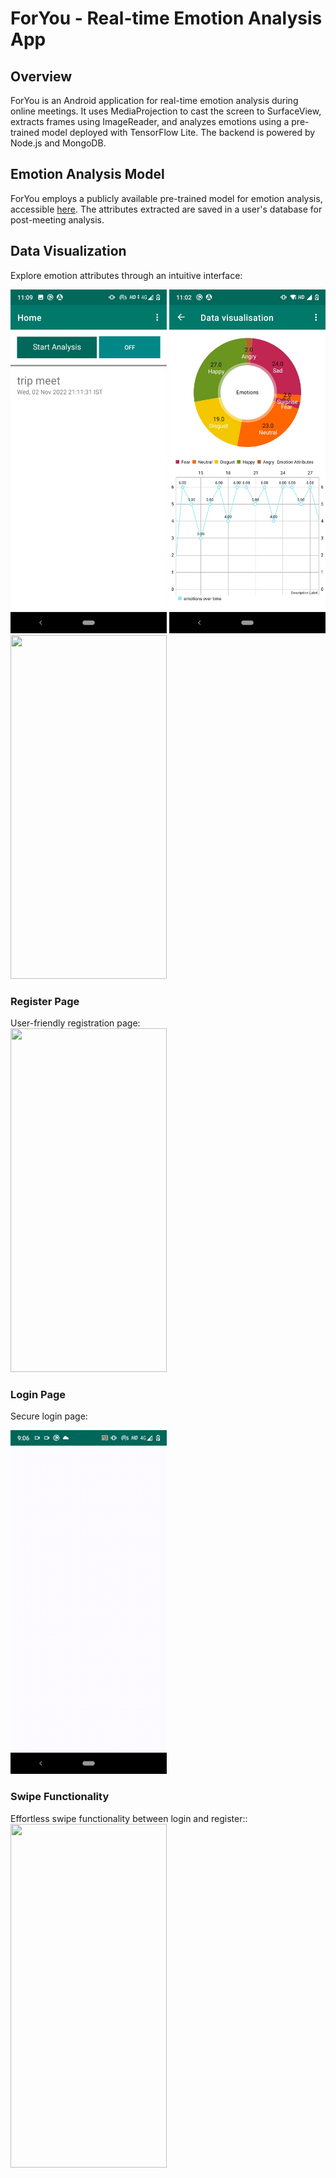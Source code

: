 # ForYou - Real-time Emotion Analysis App

## Overview

ForYou is an Android application for real-time emotion analysis during online meetings. It uses MediaProjection to cast the screen to SurfaceView, extracts frames using ImageReader, and analyzes emotions using a pre-trained model deployed with TensorFlow Lite. The backend is powered by Node.js and MongoDB.

## Emotion Analysis Model

ForYou employs a publicly available pre-trained model for emotion analysis, accessible [here](https://www.kaggle.com/datasets/pramod722445/model300). The attributes extracted are saved in a user's database for post-meeting analysis.

## Data Visualization

Explore emotion attributes through an intuitive interface:
<p><img src="https://github.com/shivamparihar12/ForYou/blob/master/images/saved%20user%20files.jpeg" width="250" height="550" />
<img src="https://github.com/shivamparihar12/ForYou/blob/master/images/data%20visualisation.jpeg" width="250" height="550" />
<img src="https://github.com/shivamparihar12/ForYou/blob/master/images/data%20visualization.gif" width="250" height="550" />

### Register Page
User-friendly registration page: <br>
<img src="https://github.com/shivamparihar12/ForYou/blob/master/images/register.gif" width="250" height="550" />

### Login Page
Secure login page: <br>

<img src="https://github.com/shivamparihar12/ForYou/blob/master/images/signin.gif" width="250" height="550" />

### Swipe Functionality
Effortless swipe functionality between login and register:: <br>
<img src="https://github.com/shivamparihar12/ForYou/blob/master/images/swipe%20func%20to%20switch%20between%20sign%20and%20register%20page.gif" width="250" height="550" />
